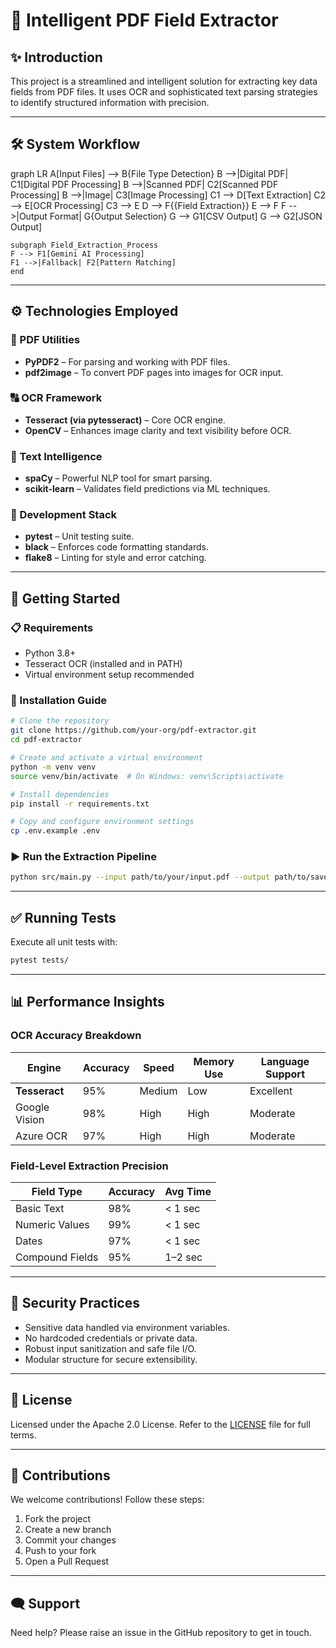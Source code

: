 # 📄 Intelligent PDF Field Extractor

## ✨ Introduction

This project is a streamlined and intelligent solution for extracting key data fields from PDF files. It uses OCR and sophisticated text parsing strategies to identify structured information with precision.

---

## 🛠️ System Workflow
graph LR
    A[Input Files] --> B{File Type Detection}
    B -->|Digital PDF| C1[Digital PDF Processing]
    B -->|Scanned PDF| C2[Scanned PDF Processing]
    B -->|Image| C3[Image Processing]
    C1 --> D[Text Extraction]
    C2 --> E[OCR Processing]
    C3 --> E
    D --> F{{Field Extraction}}
    E --> F
    F -->|Output Format| G{Output Selection}
    G --> G1[CSV Output]
    G --> G2[JSON Output]

    subgraph Field_Extraction_Process
    F --> F1[Gemini AI Processing]
    F1 -->|Fallback| F2[Pattern Matching]
    end

  

---

## ⚙️ Technologies Employed

### 🧾 PDF Utilities
- **PyPDF2** – For parsing and working with PDF files.
- **pdf2image** – To convert PDF pages into images for OCR input.

### 🔠 OCR Framework
- **Tesseract (via pytesseract)** – Core OCR engine.
- **OpenCV** – Enhances image clarity and text visibility before OCR.

### 🧠 Text Intelligence
- **spaCy** – Powerful NLP tool for smart parsing.
- **scikit-learn** – Validates field predictions via ML techniques.

### 🧪 Development Stack
- **pytest** – Unit testing suite.
- **black** – Enforces code formatting standards.
- **flake8** – Linting for style and error catching.

---

## 🚀 Getting Started

### 📋 Requirements
- Python 3.8+
- Tesseract OCR (installed and in PATH)
- Virtual environment setup recommended

### 🧰 Installation Guide
```bash
# Clone the repository
git clone https://github.com/your-org/pdf-extractor.git
cd pdf-extractor

# Create and activate a virtual environment
python -m venv venv
source venv/bin/activate  # On Windows: venv\Scripts\activate

# Install dependencies
pip install -r requirements.txt

# Copy and configure environment settings
cp .env.example .env
```

### ▶️ Run the Extraction Pipeline
```bash
python src/main.py --input path/to/your/input.pdf --output path/to/save/result.json
```

---

## ✅ Running Tests

Execute all unit tests with:
```bash
pytest tests/
```

---

## 📊 Performance Insights

### OCR Accuracy Breakdown

| Engine         | Accuracy | Speed  | Memory Use | Language Support |
|----------------|----------|--------|------------|------------------|
| **Tesseract**  | 95%      | Medium | Low        | Excellent        |
| Google Vision  | 98%      | High   | High       | Moderate         |
| Azure OCR      | 97%      | High   | High       | Moderate         |

### Field-Level Extraction Precision

| Field Type      | Accuracy | Avg Time |
|------------------|----------|----------|
| Basic Text       | 98%      | < 1 sec  |
| Numeric Values   | 99%      | < 1 sec  |
| Dates            | 97%      | < 1 sec  |
| Compound Fields  | 95%      | 1–2 sec  |

---

## 🔐 Security Practices

- Sensitive data handled via environment variables.
- No hardcoded credentials or private data.
- Robust input sanitization and safe file I/O.
- Modular structure for secure extensibility.

---

## 📄 License

Licensed under the Apache 2.0 License. Refer to the [LICENSE](LICENSE) file for full terms.

---

## 🤝 Contributions

We welcome contributions! Follow these steps:

1. Fork the project
2. Create a new branch
3. Commit your changes
4. Push to your fork
5. Open a Pull Request

---

## 🗨️ Support

Need help? Please raise an issue in the GitHub repository to get in touch.
